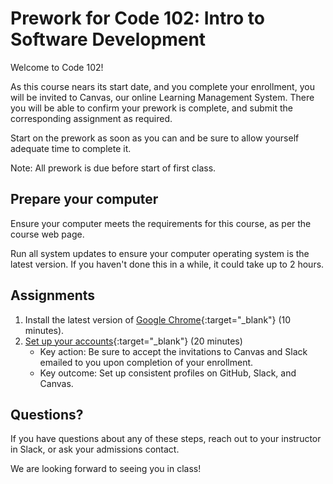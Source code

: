 # Prework for Code 102: Intro to Software Development

Welcome to Code 102! 

As this course nears its start date, and you complete your enrollment, you will be invited to Canvas, our online Learning Management System. There you will be able to confirm your prework is complete, and submit the corresponding assignment as required.

Start on the prework as soon as you can and be sure to allow yourself adequate time to complete it.

Note: All prework is due before start of first class.

## Prepare your computer

Ensure your computer meets the requirements for this course, as per the course web page. 

Run all system updates to ensure your computer operating system is the latest version. If you haven't done this in a while, it could take up to 2 hours. 

## Assignments

1. Install the latest version of [Google Chrome](https://www.google.com/chrome/){:target="_blank"} (10 minutes).
2. [Set up your accounts](https://codefellows.github.io/common_curriculum/prework/setup-your-accounts.html){:target="_blank"} (20 minutes)
   - Key action: Be sure to accept the invitations to Canvas and Slack emailed to you upon completion of your enrollment.
   - Key outcome: Set up consistent profiles on GitHub, Slack, and Canvas.

## Questions?

If you have questions about any of these steps, reach out to your instructor in Slack, or ask your admissions contact.

We are looking forward to seeing you in class!
